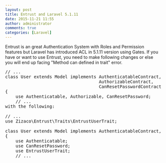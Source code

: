 ```yaml
---
layout: post
title: Entrust and Laravel 5.1.11
date: 2015-11-21 11:55
author: administrator
comments: true
categories: [Laravel]
---
```

Entrust is an great Authentication System with Roles and Permission features but Laravel has introduced ACL in 5.1.11 version using Gates. If you have or want to use Entrust, you need to make following changes or else you will end up facing "Method can defined in trait" error.
<pre class="lang:default decode:true ">// ...
class User extends Model implements AuthenticatableContract,
                                    AuthorizableContract,
                                    CanResetPasswordContract
{
    use Authenticatable, Authorizable, CanResetPassword;
    // ...
with the following:

// ...
use Zizaco\Entrust\Traits\EntrustUserTrait;

class User extends Model implements AuthenticatableContract, CanResetPasswordContract
{
    use Authenticatable;
    use CanResetPassword;
    use EntrustUserTrait;
    // ...</pre>
&nbsp;
